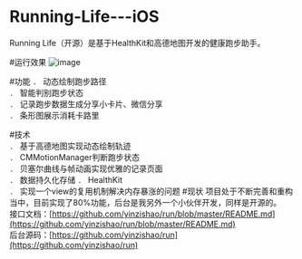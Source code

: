# Running-Life---iOS
Running Life（开源）是基于HealthKit和高德地图开发的健康跑步助手。

#运行效果
![image](https://github.com/caixindong/Running-Life---iOS/blob/master/runninglifedemo.gif)

#功能
`. ` 动态绘制跑步路径    
`. ` 智能判别跑步状态     
`. ` 记录跑步数据生成分享小卡片、微信分享      
`. ` 条形图展示消耗卡路里    

#技术   
`. ` 基于高德地图实现动态绘制轨迹    
`. ` CMMotionManager判断跑步状态    
`. ` 贝塞尔曲线与帧动画实现优雅的记录页面           
`. ` 数据持久化存储 
`. ` HealthKit         
`. ` 实现一个view的复用机制解决内存暴涨的问题
#现状
项目处于不断完善和重构当中，目前实现了80%功能，后台是我另外一个小伙伴开发，同样是开源的。      
接口文档：[https://github.com/yinzishao/run/blob/master/README.md](https://github.com/yinzishao/run/blob/master/README.md)    
后台源码：[https://github.com/yinzishao/run](https://github.com/yinzishao/run)    

